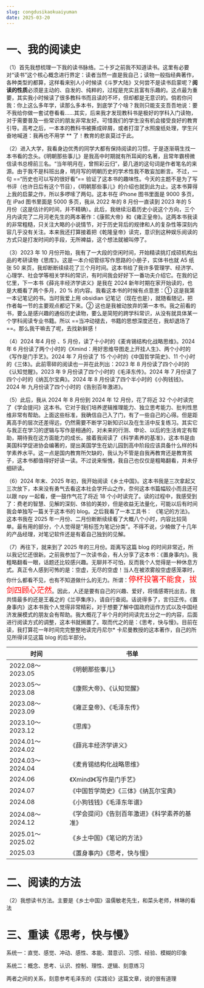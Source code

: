 ```yaml
---
slug: congdusikaokuaiyuman
date: 2025-03-20
---
```



# 一、我的阅读史

（1）首先我想梳理一下我的读书脉络。二十岁之前我不知道读书。这里有必要对“读书”这个核心概念进行界定：读者当然一直是我自己；读物一般指经典著作，各种类型的都算，这样看来别人小时候读《斗罗大陆》又何尝不是读书启蒙呢？**阅读的性质**必须是主动的、自发的、纯粹的，过程是充实且富有乐趣的。这点最为重要，其实我小时候读了很多教科书而且读的不坏，但却都是无意识的。倘若你问我：你上这么多年学，读那么多本书，到底学了个啥？我则只能支支吾吾地说：要不我给你做一套试卷看看……其实，后来我才发现教科书是极好的学科入门读物，对于需要普及一些常识的朋友非常友好。可惜我们的学生没有机会接受良好的教育引导。高考之后，一本本的教科书被撕成碎屑，或者打湿了水照废纸处理，学生兴奋地喊道：我再也不用学 ** 了！教育的悲哀莫过于此。

（2）进入大学，我看身边优秀的同学大都有保持阅读的习惯，于是逐渐萌生找一本书看的念头。《明朝那些事儿》是我高中时期就有所耳闻的名著，且常年霸榜微信读书总榜前三名。“当年明月在，曾照彩云归”，晏几道的这句词是作者笔名的来源。由于我不是科班出身，明月写的明朝历史的学术性我不敢妄加断言。不过，一句 ==“历史也可以写的很好看”== 验证了这本书的趣味性。今天的主题不是为了写书评（也许日后有这个节目），《明朝那些事儿》的介绍也就到此为止。这本书算得上我的启蒙之作，所以多啰嗦了两句。这本书在 iPhone 图书里面是 9000 多页，在 iPad 图书里面是 5000 多页，我从 2022 年的 8 月份一直读到 2023 年的 5 月份（这是估计的时间，并不精确）。此后，我继续沿着历史小说这个方向，三个月内读完了二月河老先生的两本著作：《康熙大帝》和《雍正皇帝》。这两本书我读的非常粗糙，只关注大略的小说情节，对于历史背后的规律和人的复杂性等深刻内容几乎没有关注。本来我还打算接着把《乾隆皇帝》读完，意识到这种娱乐阅读的方式只是打发时间的手段，无所裨益，这个想法就被叫停了。

（3）2023 年 10 月份开始，我有了一大段的空闲时间，开始精读挑灯成硕机构出品的考研读物《思库》。这是一本介绍管综写作思路的小册子，实体书也就 A5 纸张 50 来页，我却断断续续花了三个月时间。这本书给了我许多管理学、经济学、心理学、社会学等相关学科的常识，有时间我会好好下一番功夫介绍它。在我的记忆里，下一本书《薛兆丰经济学讲义》是我在 2024 新年时期在家开始读的，也是大概看了两个多月，20 % 的内容。我看这本书的时候有点意思：① 这是我第一本记笔记的书。当时我爱上用 obsidian 记笔记（现在也是），就随看随记，把作者每一节的主要观点都记下来。② 这也是我被动放弃的第一本书。我之前看的书，要么是感兴趣的通俗历史读物，要么是简短的跨学科常识，从没有就具体某一个学科阅读专业书籍。所以 ==当冲动褪去，书籍的思想深度还在，我却退场了==。那么我干嘛去了呢，去找新鲜感！

（4）2024 年4 月份 、5 月份，读了十小时的《麦肯锡结构化战略思维》。2024 年 6 月份读了两个小时的《Xmind：用好思维导图走上开挂人生》、两个小时的《写作是门手艺》。2024 年 7 月份读了 15 个小时的《中国哲学简史》、11 个小时的《三体》。此前零碎的阅读也一并在此列出：2023 年 8 月份读了四个小时的《认知觉醒》。2023 年 9 月份读了四个小时的《毛泽东传》。2024 年 7 月份读了四个小时的《纳瓦尔宝典》。2024 年 8 月份读了四个半小时的《小狗钱钱》。2024 年 九月份读了四个小时的《告别百年激进》。

（5）此后，我从 2024 年 8 月份到 2024 年 12 月份，花了将近 32 个小时读完了《学会提问》这本书。它对于我们培养逻辑推理能力、独立思考能力、批判性思维非常有帮助。上面这些标准，我确信自己入了门，有了一些自己的心得。但是距离高手的层次还差得远，仍然需要不断学习新知识以及在生活中反复练习。其实它与我正在学习的逻辑与写作是相通的，对未来的行测、申论、以后的生活肯定有帮助，期待我在这方面能力的成长。接着我阅读了《科学素养的基准》，这本书是由美国科学促进协会编著的，提出美国学生在幼儿园到高中阶段应该具备什么样的科学素养水平。这一点是国内教育所欠缺的，我认为不管是自我再教育还是教育孩子，这本书都值得好好读一读。不过说来惭愧，我自己也仅仅是粗略翻看，并未仔细研读。

（6）2024 年末、2025 年初，我开始阅读《乡土中国》。这本书我是三次拿起又三次放下，本来没有勇气去看这本社会学开山之作，奈何这本书篇幅较小而且还可以跟 npy 一起看，便一鼓作气花了将近 18 个小时读完了。读的过程中，我感受到了：费老的智慧、见解的深刻、体验的美妙，但是收益无法量化，可能以后有时间我会单独写一篇关于这本书的 blog。之后我看了一本工具书： 《笔记的方法》。这本书我在 2025 年一月份、二月份断断续续看了大概八个小时，内容比较简单。最有用的部分，个人觉得是“用标签为笔记分类”。不得不说，少楠做了十几年的产品经理，对笔记软件还是有着自己独到的见解。

（7）再往下，就来到了 2025 年的三月份。距离写这篇 blog 的时间非常近，所以我记忆还很新。之前我参加了一次读书会，有人分享了这本书：《置身事内》。我粗略翻看一眼，话题还比较感兴趣。无聊并不可怕，反而我个人觉得是一种休息方式。真正令人感到可怖的是：空虚，无尽的空虚！当人在被浓雾般空虚感笼罩时，你什么都看不见，也有不知道做什么的无力。所谓：<span style="font-size: 20px; color: red">停杯投箸不能食，拔剑四顾心茫然</span>。因此，人还是要有自己的兴趣、爱好，将情感寄托出去，我共情最多的还是王羲之的《兰亭集序》，请自行查阅。话说得多了，言归正传。《置身事内》这本书我个人觉得非常精彩，对于想要了解中国政府运作方式以及中国经济发展模式的朋友会有帮助。我大概花了半个月的时间读完五分之一的内容，后面进行阅读方式的调整，这本书就搁置了。取而代之的是：《思考，快与慢》。目前在读，我打算花一年时间完完整整地读完丹尼尔* 卡尼曼教授的这本著作，自己的所见所得详见这篇 blog 的后半部分。

| 时间              | 书单                      |
| --------------- | ----------------------- |
| 2022.08～2023.05 | 《明朝那些事儿》                |
| 2023.05～2023.08 | 《康熙大帝》、《认知觉醒》           |
| 2023.08～2023.09 | 《雍正皇帝》、《毛泽东传》           |
| 2023.10～2023.12 | 《思库》                    |
| 2024.01～2024.02 | 《薛兆丰经济学讲义》              |
| 2024.03～2024.04 | 《麦肯锡结构化战略思维》            |
| 2024.06         | 《Xmind》《写作是门手艺》         |
| 2024.07         | 《中国哲学简史》《三体》《纳瓦尔宝典》     |
| 2024.08         | 《小狗钱钱》《毛泽东年谱》           |
| 2024.08～2024.12 | 《学会提问》《告别百年激进》《科学素养的基准》 |
| 2025.01～2025.02 | 《乡土中国》《笔记的方法》           |
| 2025.03         | 《置身事内》《思考，快与慢》          |

# 二、阅读的方法

（2）我想读书方法。主要是《乡土中国》温儒敏老先生，和菜头老师，林琳的看法


# 三、重读《思考，快与慢》

系统一：直觉、感觉、冲动、感性、本能、潜意识、习惯、经验、模糊的印象

系统二：概念、思考、认识、控制、理性、逻辑、刻意练习

两者之间的关系，刻意参考毛泽东的《实践论》这篇文章，说的很有道理

